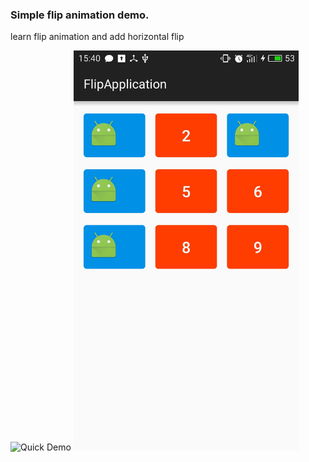 ### Simple flip animation demo.

learn flip animation and add horizontal flip

<img src="/art/readme_demo.gif?raw=true" width=360 height=640 alt="Quick Demo">
<img src="/art/horizontal_and_vertical_flip.jpg?raw=true" width=360 height=640 alt="horizontal_and_vertical_flip">